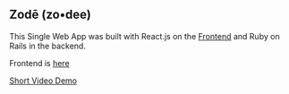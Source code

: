 ## Zodē (zo•dee)
This Single Web App was built with React.js on the [Frontend](https://github.com/afrolambo/Zode-Frontend-) and Ruby on Rails in the backend. 

Frontend is [here](https://github.com/afrolambo/Zode-Frontend-) 

[Short Video Demo](https://www.loom.com/share/f9056811a4fd47e9ac1e7e9a4107af9a)
